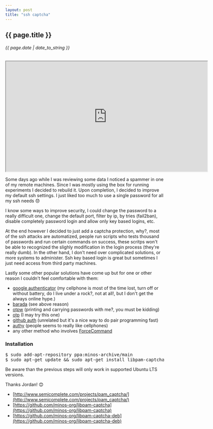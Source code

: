 ```yaml
---
layout: post
title: "ssh captcha"
---
```


## {{ page.title }}

###### {{ page.date | date_to_string }}

<!--**[![](/assets/img/pam_captcha.png)](https://github.com/chilicuil/pam_captcha)**-->
<iframe class="showterm" src="http://showterm.io/53a85bc1b41c096c83130" width="640" height="350">&nbsp;</iframe>

Some days ago while I was reviewing some data I noticed a spammer in one of my remote machines. Since I was mostly using the box for running experiments I decided to rebuild it. Upon completion, I decided to improve my default ssh settings. I just liked too much to use a single password for all my ssh needs &#128542;

I know some ways to improve security, I could change the password to a really difficult one, change the default port, filter by ip, by tries (fail2ban), disable completely password login and allow only key based logins, etc.

At the end however I decided to just add a captcha protection, why?, most of the ssh attacks are automatized, people run scripts who tests thousand of passwords and run certain commands on success, these scritps won't be able to recognized the slighly modification in the login process (they're really dumb). In the other hand, I don't need over complicated solutions, or more systems to administer. Ssh key based login is great but sometimes I just need access from third party machines.

Lastly some other popular solutions have come up but for one or other reason I couldn't feel comfortable with them:

- [google authenticator](https://code.google.com/p/google-authenticator/) (my cellphone is most of the time lost, turn off or without battery, do I live under a rock?, not at all!, but I don't get the always online hype.)
- [barada](http://barada.sourceforge.net/) (see above reason)
- [otpw](https://www.cl.cam.ac.uk/~mgk25/otpw.html) (printing and carrying passwords with me?, you must be kidding)
- [otp](http://ubuntuforums.org/showthread.php?t=1891356) (I may try this one)
- [github auth](https://github.com/chrishunt/github-auth) (unrelated but it's a nice way to do pair programming fast)
- [authy](http://blog.authy.com/two-factor-ssh-in-thirty-seconds) (people seems to really like cellphones)
- any other method who involves [ForceCommand](https://www.duosecurity.com/)

### Installation

<pre>
$ sudo add-apt-repository ppa:minos-archive/main
$ sudo apt-get update &amp;&amp; sudo apt-get install libpam-captcha
</pre>

Be aware than the previous steps will only work in supported Ubuntu LTS versions.

Thanks Jordan! &#128522;

- [http://www.semicomplete.com/projects/pam_captcha/](http://www.semicomplete.com/projects/pam_captcha/)
- [https://github.com/minos-org/libpam-captcha](https://github.com/minos-org/libpam-captcha)
- [https://github.com/minos-org/libpam-captcha-deb](https://github.com/minos-org/libpam-captcha-deb)
